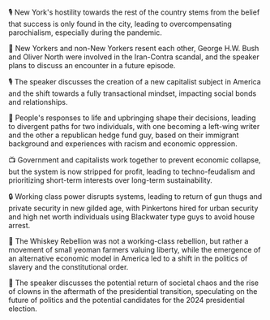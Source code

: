 🎙 New York's hostility towards the rest of the country stems from the belief that success is only found in the city, leading to overcompensating parochialism, especially during the pandemic.

🗽 New Yorkers and non-New Yorkers resent each other, George H.W. Bush and Oliver North were involved in the Iran-Contra scandal, and the speaker plans to discuss an encounter in a future episode.

🎙️ The speaker discusses the creation of a new capitalist subject in America and the shift towards a fully transactional mindset, impacting social bonds and relationships.

📝 People's responses to life and upbringing shape their decisions, leading to divergent paths for two individuals, with one becoming a left-wing writer and the other a republican hedge fund guy, based on their immigrant background and experiences with racism and economic oppression.

📺 Government and capitalists work together to prevent economic collapse, but the system is now stripped for profit, leading to techno-feudalism and prioritizing short-term interests over long-term sustainability.

🔒 Working class power disrupts systems, leading to return of gun thugs and private security in new gilded age, with Pinkertons hired for urban security and high net worth individuals using Blackwater type guys to avoid house arrest.

📝 The Whiskey Rebellion was not a working-class rebellion, but rather a movement of small yeoman farmers valuing liberty, while the emergence of an alternative economic model in America led to a shift in the politics of slavery and the constitutional order.

🤡 The speaker discusses the potential return of societal chaos and the rise of clowns in the aftermath of the presidential transition, speculating on the future of politics and the potential candidates for the 2024 presidential election.

